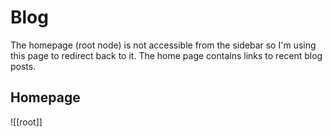 
# Blog

The homepage (root node) is not accessible from the sidebar so I'm using this
page to redirect back to it. The home page contains links to recent blog posts.

## Homepage

![[root]]
